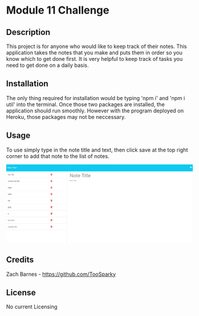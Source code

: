 # Module 11 Challenge

## Description

This project is for anyone who would like to keep track of their notes. This application takes the notes that you make and puts them in order so you know which to get done first. It is very helpful to keep track of tasks you need to get done on a daily basis.

## Installation

The only thing required for installation would be typing 'npm i' and 'npm i util' into the terminal. Once those two packages are installed, the application should run smoothly. However with the program deployed on Heroku, those packages may not be neccessary.

## Usage

To use simply type in the note title and text, then click save at the top right corner to add that note to the list of notes.

![screenshot of application](images/opera-snapshot-module-11.png)

## Credits

Zach Barnes - https://github.com/TooSparky

## License

No current Licensing
